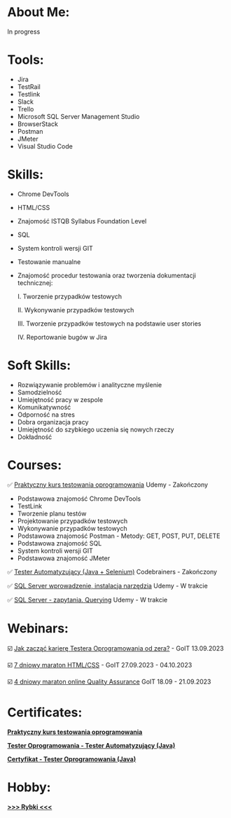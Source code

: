 # <a name="about me">About Me:</a>

In progress





# <a name="tools">Tools:</a>

- Jira
- TestRail
- Testlink
- Slack
- Trello
- Microsoft SQL Server Management Studio
- BrowserStack
- Postman
- JMeter
- Visual Studio Code

# <a name="skills">Skills:</a>

- Chrome DevTools
- HTML/CSS
- Znajomość ISTQB Syllabus Foundation Level
- SQL
- System kontroli wersji GIT
- Testowanie manualne
- Znajomość procedur testowania oraz tworzenia dokumentacji technicznej:

  I. Tworzenie przypadków testowych

  II. Wykonywanie przypadków testowych

  III. Tworzenie przypadków testowych na podstawie user stories

  IV. Reportowanie bugów w Jira

# <a name="soft skills">Soft Skills:</a>

- Rozwiązywanie problemów i analityczne myślenie
- Samodzielność
- Umiejętność pracy w zespole
- Komunikatywność
- Odporność na stres
- Dobra organizacja pracy
- Umiejętność do szybkiego uczenia się nowych rzeczy
- Dokładność

# <a name="courses">Courses:</a>

✅ <a href="https://www.udemy.com/course/praktyczny-kurs-testowania-oprogramowania/" target="_blank">Praktyczny kurs testowania oprogramowania</a> Udemy - Zakończony

- Podstawowa znajomość Chrome DevTools
- TestLink
- Tworzenie planu testów
- Projektowanie przypadków testowych
- Wykonywanie przypadków testowych
- Podstawowa znajomość Postman - Metody: GET, POST, PUT, DELETE
- Podstawowa znajomość SQL
- System kontroli wersji GIT
- Podstawowa znajomość JMeter

✅ <a href="https://codebrainers.pl/tester_automat.pdf" target="_blank">Tester Automatyzujący (Java + Selenium)</a> Codebrainers - Zakończony

✅ <a href="https://www.udemy.com/course/wprowadzenie-do-sql-instalacja-i-narzedzi-egzamin-70-461_1/" target="_blank">SQL Server wprowadzenie, instalacja narzędzia</a> Udemy - W trakcie

✅ <a href="https://www.udemy.com/course/sql-server-zapytania-querying-exam-70-461/" target="_blank">SQL Server - zapytania. Querying</a> Udemy - W trakcie

# <a name="webinars">Webinars:</a>

☑️ <a href="https://qa.w.goit.global/pl/" target="_blank">Jak zacząć karierę Testera Oprogramowania od zera?</a> - GoIT 13.09.2023

☑️ <a href="https://m.goit.global/pl/" target="_blank">7 dniowy maraton HTML/CSS</a> - GoIT 27.09.2023 - 04.10.2023

☑️ <a href="https://qa.m.goit.global/pl/" target="_blank">4 dniowy maraton online Quality Assurance</a> GoIT 18.09 - 21.09.2023

# <a name="certificates">Certificates:</a> 

<a href="https://drive.google.com/file/d/1ck3UfV8uQCkL4fjmFEAvbtxYLUp7fz9m/view?usp=drive_link" target="_blank"><b>Praktyczny kurs testowania oprogramowania</b></a>

<a href="https://drive.google.com/file/d/1MkAbkU0Qx31VtkSht9uXB3T49GL82qEm/view?usp=sharing" target="_blank"><b>Tester Oprogramowania - Tester Automatyzujący (Java)</b></a>

<a href="https://drive.google.com/file/d/1OgWvw1IwuneP8C9UMHIcPwU_dOmUYrii/view?usp=sharing" target="_blank"><b>Certyfikat - Tester Oprogramowania (Java)</b></a>

# <a name="Hobby">Hobby:</a> 

<a href="https://drive.google.com/file/d/1jANeRHCqSwJh4cK7Zgh8kx7nzp88Tbkz/view?usp=drive_link" target="_blank"><b>>>> Rybki <<<</b></a>
